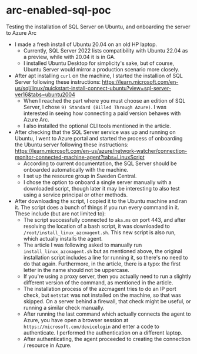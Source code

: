 # arc-enabled-sql-poc
Testing the installation of SQL Server on Ubuntu, and onboarding the server to Azure Arc

* I made a fresh install of Ubuntu 20.04 on an old HP laptop.
  - Currently, SQL Server 2022 lists compatibility with Ubuntu 22.04 as a preview, while with 20.04 it is in GA.
  - I installed Ubuntu Desktop for simplicity's sake, but of course, Ubuntu Server would mirror a production scenario more closely.
* After apt installing `curl` on the machine, I started the installion of SQL Server following these instructions: https://learn.microsoft.com/en-us/sql/linux/quickstart-install-connect-ubuntu?view=sql-server-ver16&tabs=ubuntu2004
  - When I reached the part where you must choose an edition of SQL Server, I chose `9) Standard (Billed Through Azure)`. I was interested in seeing how connecting a paid version behaves with Azure Arc.
  - I also installed the optional CLI tools mentioned in the article.
* After checking that the SQL Server service was up and running on Ubuntu, I went to Azure portal and started the process of onboarding the Ubuntu server following these instructions: https://learn.microsoft.com/en-us/azure/network-watcher/connection-monitor-connected-machine-agent?tabs=LinuxScript
  - According to current documentation, the SQL Server should be onboarded automatically with the machine.
  - I set up the resource group in Sweden Central.
  - I chose the option to onboard a single server manually with a downloaded script, though later it may be interesting to also test using a service principal or other methods.
* After downloading the script, I copied it to the Ubuntu machine and ran it. The script does a bunch of things if you run every command in it. These include (but are not limited to):
  - The script successfully connected to `aka.ms` on port 443, and after resolving the location of a bash script, it was downloaded to `/root/install_linux_azcmagent.sh`. This new script is also run, which actually installs the agent.
  - The article I was following asked to manually run `install_linux_azcmagent.sh` but as mentioned above, the original installation script includes a line for running it, so there's no need to do that again. Furthermore, in the article, there is a typo: the first letter in the name should not be uppercase.
  - If you're using a proxy server, then you actually need to run a slightly different version of the command, as mentioned in the article.
  - The installation process of the azcmagent tries to do an IP port check, but `netstat` was not installed on the machine, so that was skipped. On a server behind a firewall, that check might be useful, or running a similar check manually.
  - After running the last command which actually connects the agent to Azure, you have open a browser session at `https://microsoft.com/devicelogin` and enter a code to authenticate. I performed the authentication on a different laptop.
  - After authenticating, the agent proceeded to creating the connection / resource in Azure.
